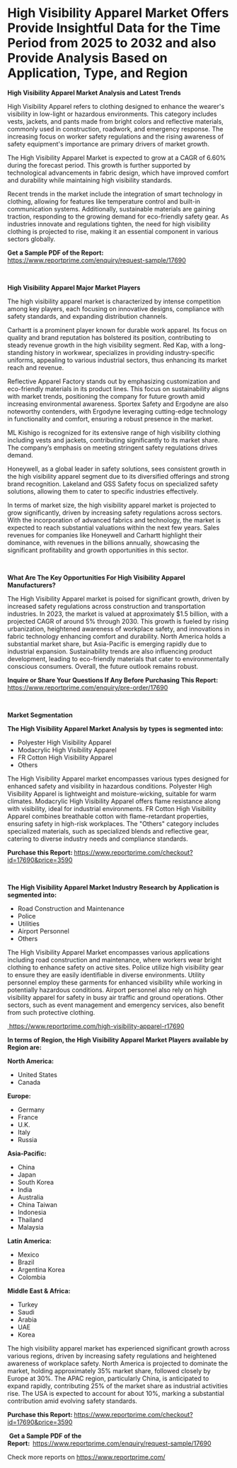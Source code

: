 <p><h1>High Visibility Apparel Market Offers Provide Insightful Data for the Time Period from 2025 to 2032 and also Provide Analysis Based on Application, Type, and Region</h1></p><p><strong>High Visibility Apparel Market Analysis and Latest Trends</strong></p>
<p><p>High Visibility Apparel refers to clothing designed to enhance the wearer's visibility in low-light or hazardous environments. This category includes vests, jackets, and pants made from bright colors and reflective materials, commonly used in construction, roadwork, and emergency response. The increasing focus on worker safety regulations and the rising awareness of safety equipment's importance are primary drivers of market growth. </p><p>The High Visibility Apparel Market is expected to grow at a CAGR of 6.60% during the forecast period. This growth is further supported by technological advancements in fabric design, which have improved comfort and durability while maintaining high visibility standards. </p><p>Recent trends in the market include the integration of smart technology in clothing, allowing for features like temperature control and built-in communication systems. Additionally, sustainable materials are gaining traction, responding to the growing demand for eco-friendly safety gear. As industries innovate and regulations tighten, the need for high visibility clothing is projected to rise, making it an essential component in various sectors globally.</p></p>
<p><strong>Get a Sample PDF of the Report:&nbsp;</strong> <a href="https://www.reportprime.com/enquiry/request-sample/17690?utm_campaign=2215&utm_medium=2&utm_source=Github&utm_content=ia&utm_term=18032025&utm_id=high-visibility-apparel">https://www.reportprime.com/enquiry/request-sample/17690</a></p>
<p>&nbsp;</p>
<p><strong>High Visibility Apparel Major Market Players</strong></p>
<p><p>The high visibility apparel market is characterized by intense competition among key players, each focusing on innovative designs, compliance with safety standards, and expanding distribution channels.</p><p>Carhartt is a prominent player known for durable work apparel. Its focus on quality and brand reputation has bolstered its position, contributing to steady revenue growth in the high visibility segment. Red Kap, with a long-standing history in workwear, specializes in providing industry-specific uniforms, appealing to various industrial sectors, thus enhancing its market reach and revenue.</p><p>Reflective Apparel Factory stands out by emphasizing customization and eco-friendly materials in its product lines. This focus on sustainability aligns with market trends, positioning the company for future growth amid increasing environmental awareness. Sportex Safety and Ergodyne are also noteworthy contenders, with Ergodyne leveraging cutting-edge technology in functionality and comfort, ensuring a robust presence in the market.</p><p>ML Kishigo is recognized for its extensive range of high visibility clothing including vests and jackets, contributing significantly to its market share. The company’s emphasis on meeting stringent safety regulations drives demand.</p><p>Honeywell, as a global leader in safety solutions, sees consistent growth in the high visibility apparel segment due to its diversified offerings and strong brand recognition. Lakeland and GSS Safety focus on specialized safety solutions, allowing them to cater to specific industries effectively.</p><p>In terms of market size, the high visibility apparel market is projected to grow significantly, driven by increasing safety regulations across sectors. With the incorporation of advanced fabrics and technology, the market is expected to reach substantial valuations within the next few years. Sales revenues for companies like Honeywell and Carhartt highlight their dominance, with revenues in the billions annually, showcasing the significant profitability and growth opportunities in this sector.</p></p>
<p>&nbsp;</p>
<p><strong>What Are The Key Opportunities For High Visibility Apparel Manufacturers?</strong></p>
<p><p>The High Visibility Apparel market is poised for significant growth, driven by increased safety regulations across construction and transportation industries. In 2023, the market is valued at approximately $1.5 billion, with a projected CAGR of around 5% through 2030. This growth is fueled by rising urbanization, heightened awareness of workplace safety, and innovations in fabric technology enhancing comfort and durability. North America holds a substantial market share, but Asia-Pacific is emerging rapidly due to industrial expansion. Sustainability trends are also influencing product development, leading to eco-friendly materials that cater to environmentally conscious consumers. Overall, the future outlook remains robust.</p></p>
<p><strong>Inquire or Share Your Questions If Any Before Purchasing This Report:</strong> <a href="https://www.reportprime.com/enquiry/pre-order/17690?utm_campaign=2215&utm_medium=2&utm_source=Github&utm_content=ia&utm_term=18032025&utm_id=high-visibility-apparel">https://www.reportprime.com/enquiry/pre-order/17690</a></p>
<p>&nbsp;</p>
<p><strong>Market Segmentation</strong></p>
<p><strong>The High Visibility Apparel Market Analysis by types is segmented into:</strong></p>
<p><ul><li>Polyester High Visibility Apparel</li><li>Modacrylic High Visibility Apparel</li><li>FR Cotton High Visibility Apparel</li><li>Others</li></ul></p>
<p><p>The High Visibility Apparel market encompasses various types designed for enhanced safety and visibility in hazardous conditions. Polyester High Visibility Apparel is lightweight and moisture-wicking, suitable for warm climates. Modacrylic High Visibility Apparel offers flame resistance along with visibility, ideal for industrial environments. FR Cotton High Visibility Apparel combines breathable cotton with flame-retardant properties, ensuring safety in high-risk workplaces. The "Others" category includes specialized materials, such as specialized blends and reflective gear, catering to diverse industry needs and compliance standards.</p></p>
<p><strong>Purchase this Report:&nbsp;</strong><a href="https://www.reportprime.com/checkout?id=17690&price=3590&utm_campaign=2215&utm_medium=2&utm_source=Github&utm_content=ia&utm_term=18032025&utm_id=high-visibility-apparel">https://www.reportprime.com/checkout?id=17690&price=3590</a></p>
<p>&nbsp;</p>
<p><strong>The High Visibility Apparel Market Industry Research by Application is segmented into:</strong></p>
<p><ul><li>Road Construction and Maintenance</li><li>Police</li><li>Utilities</li><li>Airport Personnel</li><li>Others</li></ul></p>
<p><p>The High Visibility Apparel Market encompasses various applications including road construction and maintenance, where workers wear bright clothing to enhance safety on active sites. Police utilize high visibility gear to ensure they are easily identifiable in diverse environments. Utility personnel employ these garments for enhanced visibility while working in potentially hazardous conditions. Airport personnel also rely on high visibility apparel for safety in busy air traffic and ground operations. Other sectors, such as event management and emergency services, also benefit from such protective clothing.</p></p>
<p><a href="https://www.reportprime.com/high-visibility-apparel-r17690?utm_campaign=2215&utm_medium=2&utm_source=Github&utm_content=ia&utm_term=18032025&utm_id=high-visibility-apparel">&nbsp;https://www.reportprime.com/high-visibility-apparel-r17690</a></p>
<p><strong>In terms of Region, the High Visibility Apparel Market Players available by Region are:</strong></p>
<p>
    <p> <strong> North America: </strong>
        <ul>
            <li>United States</li>
            <li>Canada</li>
        </ul>
        </p> 
    <p> <strong> Europe: </strong>
        <ul>
            <li>Germany</li>
            <li>France</li>
            <li>U.K.</li>
            <li>Italy</li>
            <li>Russia</li>
        </ul>
        </p> 
    <p> <strong> Asia-Pacific: </strong>
        <ul>
            <li>China</li>
            <li>Japan</li>
            <li>South Korea</li>
            <li>India</li>
            <li>Australia</li>
            <li>China Taiwan</li>
            <li>Indonesia</li>
            <li>Thailand</li>
            <li>Malaysia</li>
        </ul>
        </p> 
    <p> <strong> Latin America: </strong>
        <ul>
            <li>Mexico</li>
            <li>Brazil</li>
            <li>Argentina Korea</li>
            <li>Colombia</li>
        </ul>
        </p> 
    <p> <strong> Middle East & Africa: </strong>
        <ul>
            <li>Turkey</li>
            <li>Saudi</li>
            <li>Arabia</li>
            <li>UAE</li>
            <li>Korea</li>
        </ul>
    </p>
    </p>
<p><p>The high visibility apparel market has experienced significant growth across various regions, driven by increasing safety regulations and heightened awareness of workplace safety. North America is projected to dominate the market, holding approximately 35% market share, followed closely by Europe at 30%. The APAC region, particularly China, is anticipated to expand rapidly, contributing 25% of the market share as industrial activities rise. The USA is expected to account for about 10%, marking a substantial contribution amid evolving safety standards.</p></p>
<p><strong>Purchase this Report: </strong><a href="https://www.reportprime.com/checkout?id=17690&price=3590&utm_campaign=2215&utm_medium=2&utm_source=Github&utm_content=ia&utm_term=18032025&utm_id=high-visibility-apparel">https://www.reportprime.com/checkout?id=17690&price=3590</a></p>
<p>&nbsp;<strong>Get a Sample PDF of the Report:&nbsp;&nbsp;</strong><a href="https://www.reportprime.com/enquiry/request-sample/17690?utm_campaign=2215&utm_medium=2&utm_source=Github&utm_content=ia&utm_term=18032025&utm_id=high-visibility-apparel">https://www.reportprime.com/enquiry/request-sample/17690</a></p>
<p><strong></strong></p>
<p>Check more reports on <a href="https://www.reportprime.com/?utm_campaign=2215&utm_medium=2&utm_source=Github&utm_content=ia&utm_term=18032025&utm_id=high-visibility-apparel">https://www.reportprime.com/</a></p>